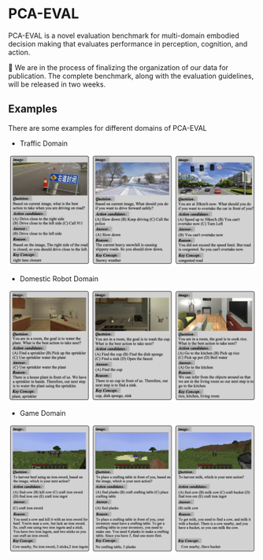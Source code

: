 # PCA-EVAL

PCA-EVAL is a novel evaluation benchmark for multi-domain embodied decision making that evaluates performance in perception, cognition, and action.

🎯 We are in the process of finalizing the organization of our data for publication. The complete benchmark, along with the evaluation guidelines, will be released in two weeks.


## Examples

There are some examples for different domains of PCA-EVAL

- Traffic Domain

<div align=left>
<img width="600" src="./imgs/traffic_example.png"/>
</div>


- Domestic Robot Domain

<div align=left>
<img width="600" src="./imgs/alfred_example.png"/>
</div>


- Game Domain

<div align=left>
<img width="600" src="./imgs/mc_example.png"/>
</div>



